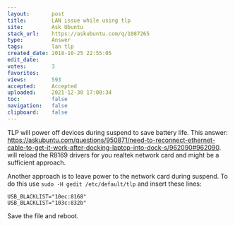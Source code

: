 ```yaml
---
layout:       post
title:        LAN issue while using tlp
site:         Ask Ubuntu
stack_url:    https://askubuntu.com/q/1087265
type:         Answer
tags:         lan tlp
created_date: 2018-10-25 22:55:05
edit_date:    
votes:        3
favorites:    
views:        593
accepted:     Accepted
uploaded:     2021-12-30 17:00:34
toc:          false
navigation:   false
clipboard:    false
---
```


TLP will power off devices during suspend to save battery life. This answer: https://askubuntu.com/questions/950871/need-to-reconnect-ethernet-cable-to-get-it-work-after-docking-laptop-into-dock-s/962090#962090. will reload the R8169 drivers for you realtek network card and might be a sufficient approach.

Another approach is to leave power to the network card during suspend. To do this use `sudo -H gedit /etc/default/tlp` and insert these lines:

``` 
USB_BLACKLIST="10ec:8168"
USB_BLACKLIST="103c:832b"

```

Save the file and reboot.
